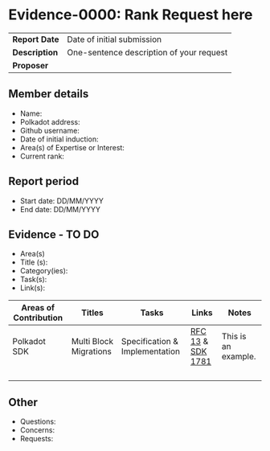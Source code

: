 # Evidence-0000: Rank Request here

|                 |                                                                                             |
| --------------- | ------------------------------------------------------------------------------------------- |
| **Report Date** | Date of initial submission                                                                  |
| **Description** | One-sentence description of your request                                                    |
| **Proposer**    |                                                                                             |


## Member details

- Name:
- Polkadot address: 
- Github username: 
- Date of initial induction:
- Area(s) of Expertise or Interest: 
- Current rank: 


## Report period

- Start date: DD/MM/YYYY
- End date: DD/MM/YYYY


## Evidence - TO DO

- Area(s)
- Title (s):  
- Category(ies):
- Task(s):
- Link(s): 

|  Areas of Contribution | Titles   | Tasks  | Links   |Notes   |
|---|---|---|---|---|
|Polkadot SDK   | Multi Block Migrations  | Specification & Implementation  | [RFC 13](https://github.com/polkadot-fellows/RFCs/pull/13) & [SDK 1781](https://github.com/paritytech/polkadot-sdk/pull/1781)  | This is an example.  |
|   |   |   |   |   |
|   |   |   |   |   |
|   |   |   |   |   |
|   |   |   |   |   |


## Other

- Questions: 
- Concerns: 
- Requests: 

